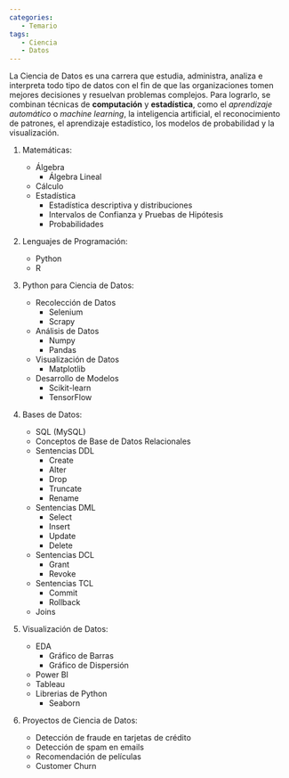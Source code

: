 ```yaml
---
categories: 
   - Temario
tags:
   - Ciencia 
   - Datos 
---
```


La Ciencia de Datos es una carrera que estudia, administra, analiza 
e interpreta todo tipo de datos con el fin de que las organizaciones tomen mejores decisiones y 
resuelvan problemas complejos. Para lograrlo, se combinan técnicas de 
**computación** y **estadística**, como el _aprendizaje automático_ o _machine learning_, 
la inteligencia artificial, el reconocimiento de patrones, el aprendizaje estadístico, 
los modelos de probabilidad y la visualización.

1. Matemáticas:
     * Álgebra
          * Álgebra Lineal
     * Cálculo
     * Estadística
          * Estadística descriptiva y distribuciones
          * Intervalos de Confianza y Pruebas de Hipótesis
          * Probabilidades

2. Lenguajes de Programación:
     * Python 
     * R

3. Python para Ciencia de Datos:
     * Recolección de Datos
          * Selenium
          * Scrapy
     * Análisis de Datos
          * Numpy
          * Pandas
     * Visualización de Datos
          * Matplotlib
     * Desarrollo de Modelos
          * Scikit-learn
          * TensorFlow

4. Bases de Datos:
     * SQL (MySQL)
     * Conceptos de Base de Datos Relacionales
     * Sentencias DDL
          * Create
          * Alter
          * Drop
          * Truncate
          * Rename
     * Sentencias DML
          * Select 
          * Insert 
          * Update
          * Delete
     * Sentencias DCL
          * Grant
          * Revoke
     * Sentencias TCL
          * Commit
          * Rollback
     * Joins

5. Visualización de Datos:
     * EDA 
       * Gráfico de Barras
       * Gráfico de Dispersión 
     * Power BI
     * Tableau
     * Librerias de Python 
         * Seaborn

6. Proyectos de Ciencia de Datos: 
     * Detección de fraude en tarjetas de crédito
     * Detección de spam en emails
     * Recomendación de películas
     * Customer Churn
